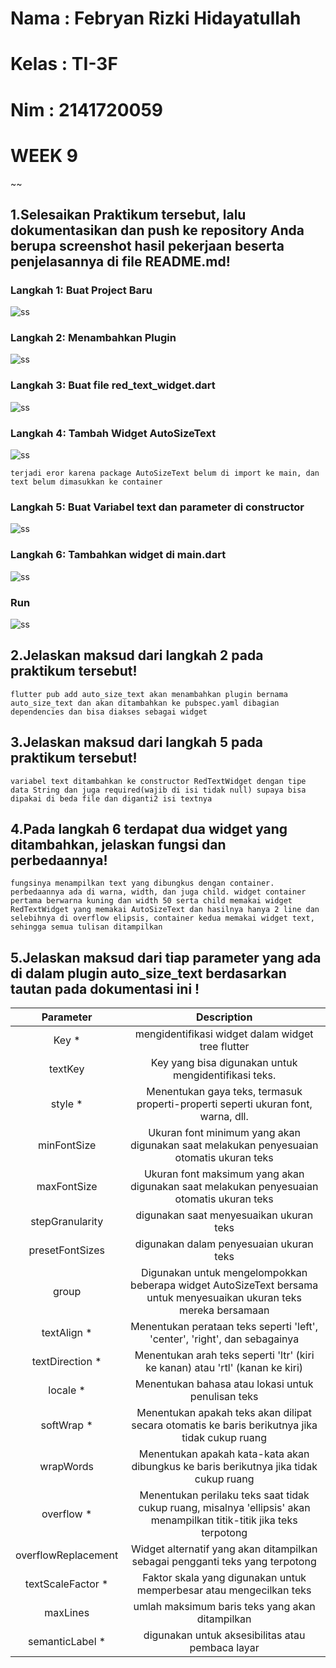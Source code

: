 # Nama : Febryan Rizki Hidayatullah
# Kelas : TI-3F
# Nim : 2141720059
# WEEK 9
~~

## 1.Selesaikan Praktikum tersebut, lalu dokumentasikan dan push ke repository Anda berupa screenshot hasil pekerjaan beserta penjelasannya di file README.md!

### Langkah 1: Buat Project Baru
![ss](docs/P1L1.jpg)

### Langkah 2: Menambahkan Plugin
![ss](docs/P1L2.jpg)

### Langkah 3: Buat file red_text_widget.dart
![ss](docs/P1L3.jpg)

### Langkah 4: Tambah Widget AutoSizeText
![ss](docs/P1L4.jpg)
```
terjadi eror karena package AutoSizeText belum di import ke main, dan text belum dimasukkan ke container
```

### Langkah 5: Buat Variabel text dan parameter di constructor
![ss](docs/P15.jpg)

### Langkah 6: Tambahkan widget di main.dart
![ss](docs/P1L6.jpg)

### Run
![ss](docs/run.png)

## 2.Jelaskan maksud dari langkah 2 pada praktikum tersebut!
```
flutter pub add auto_size_text akan menambahkan plugin bernama auto_size_text dan akan ditambahkan ke pubspec.yaml dibagian dependencies dan bisa diakses sebagai widget
```

## 3.Jelaskan maksud dari langkah 5 pada praktikum tersebut!
```
variabel text ditambahkan ke constructor RedTextWidget dengan tipe data String dan juga required(wajib di isi tidak null) supaya bisa dipakai di beda file dan diganti2 isi textnya 
```

## 4.Pada langkah 6 terdapat dua widget yang ditambahkan, jelaskan fungsi dan perbedaannya!
```
fungsinya menampilkan text yang dibungkus dengan container. perbedaannya ada di warna, width, dan juga child. widget container pertama berwarna kuning dan width 50 serta child memakai widget RedTextWidget yang memakai AutoSizeText dan hasilnya hanya 2 line dan selebihnya di overflow elipsis, container kedua memakai widget text, sehingga semua tulisan ditampilkan
```

## 5.Jelaskan maksud dari tiap parameter yang ada di dalam plugin auto_size_text berdasarkan tautan pada dokumentasi ini !

| Parameter | Description |
| :-------: | :---------: |
| Key * | mengidentifikasi widget dalam widget tree flutter |
| textKey | Key yang bisa digunakan untuk mengidentifikasi teks. |
| style * | Menentukan gaya teks, termasuk properti-properti seperti ukuran font, warna, dll. |
| minFontSize | Ukuran font minimum yang akan digunakan saat melakukan penyesuaian otomatis ukuran teks |
| maxFontSize | Ukuran font maksimum yang akan digunakan saat melakukan penyesuaian otomatis ukuran teks |
| stepGranularity | digunakan saat menyesuaikan ukuran teks |
| presetFontSizes | digunakan dalam penyesuaian ukuran teks |
| group | Digunakan untuk mengelompokkan beberapa widget AutoSizeText bersama untuk menyesuaikan ukuran teks mereka bersamaan |
| textAlign * | Menentukan perataan teks seperti 'left', 'center', 'right', dan sebagainya |
| textDirection * | Menentukan arah teks seperti 'ltr' (kiri ke kanan) atau 'rtl' (kanan ke kiri) |
| locale * | Menentukan bahasa atau lokasi untuk penulisan teks |
| softWrap * | Menentukan apakah teks akan dilipat secara otomatis ke baris berikutnya jika tidak cukup ruang |
| wrapWords | Menentukan apakah kata-kata akan dibungkus ke baris berikutnya jika tidak cukup ruang |
| overflow * | Menentukan perilaku teks saat tidak cukup ruang, misalnya 'ellipsis' akan menampilkan titik-titik jika teks terpotong |
| overflowReplacement | Widget alternatif yang akan ditampilkan sebagai pengganti teks yang terpotong |
| textScaleFactor * | Faktor skala yang digunakan untuk memperbesar atau mengecilkan teks |
| maxLines | umlah maksimum baris teks yang akan ditampilkan |
| semanticLabel * | digunakan untuk aksesibilitas atau pembaca layar |
